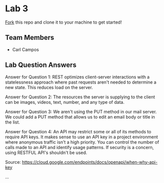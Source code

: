 # Lab 3
[Fork](https://docs.github.com/en/get-started/quickstart/fork-a-repo) this repo and clone it to your machine to get started!

## Team Members
- Carl Campos

## Lab Question Answers

Answer for Question 1: 
REST optimizes client-server interactions with a statelessness approach where past requests aren't needed to determine a new state. This reduces load on the server.

Answer for Question 2:
The resources the server is supplying to the client can be images, videos, text, number, and any type of data.

Answer for Question 3:
We aren't using the PUT method in our mail server. We could add a PUT method that allows us to edit an email body or title in the list.

Answer for Question 4:
An API may restrict some or all of its methods to require API keys. It makes sense to use an API key in a project environment where anonymous traffic isn't a high priority. You can control the number of calls made to an API and identify usage patterns. If security is a concern, using RESTFUL API's shouldn't be used.

Source: https://cloud.google.com/endpoints/docs/openapi/when-why-api-key

...
